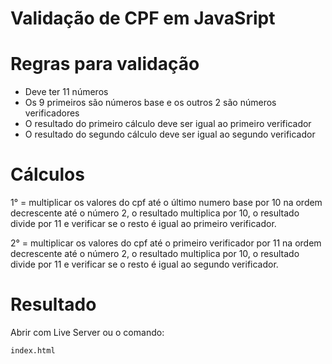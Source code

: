 # Validação de CPF em JavaSript


# Regras para validação

- Deve ter 11 números
- Os 9 primeiros são números base e os outros 2 são números verificadores
- O resultado do primeiro cálculo deve ser igual ao primeiro verificador
- O resultado do segundo cálculo deve ser igual ao segundo verificador

# Cálculos

1° = multiplicar os valores do cpf até o último numero base por 10 na ordem decrescente até o número 2, o resultado multiplica por 10, o resultado divide por 11 e verificar se o resto é igual ao primeiro verificador.

2° = multiplicar os valores do cpf até o primeiro verificador por 11 na ordem decrescente até o número 2, o resultado multiplica por 10, o resultado divide por 11 e verificar se o resto é igual ao segundo verificador.

# Resultado

Abrir com Live Server ou o comando:
```bash
index.html
```

